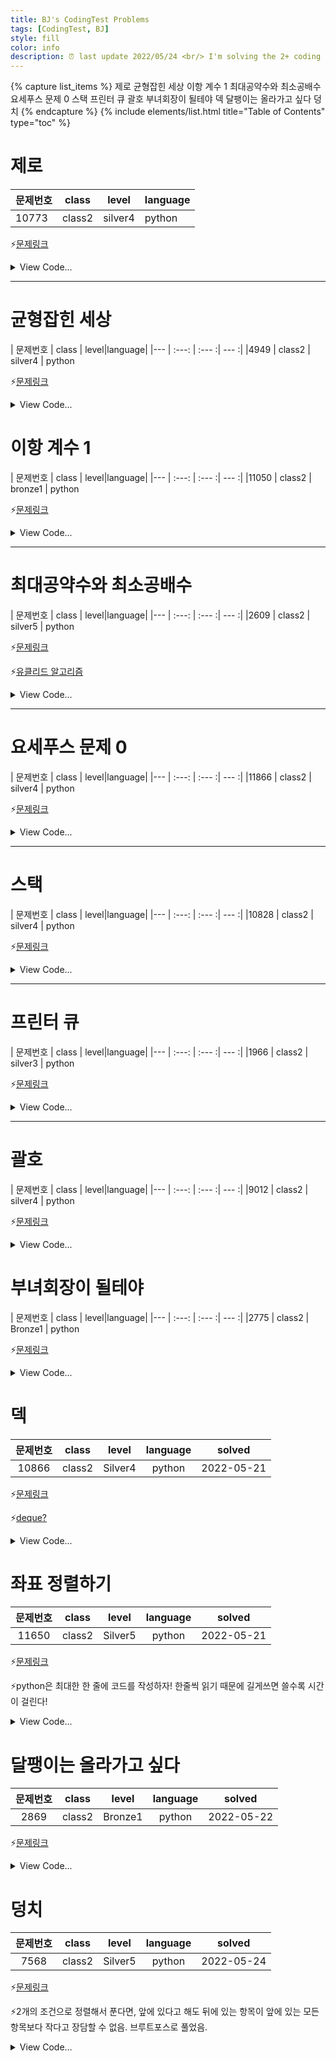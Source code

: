```yaml
---
title: BJ's CodingTest Problems
tags: [CodingTest, BJ]
style: fill
color: info
description: ⏰ last update 2022/05/24 <br/> I'm solving the 2+ coding problems of  "solved.ac" and summarizing. 
---
```


{% capture list_items %}
제로
균형잡힌 세상
이항 계수 1
최대공약수와 최소공배수
요세푸스 문제 0
스택
프린터 큐
괄호
부녀회장이 될테야
덱
달팽이는 올라가고 싶다
덩치
{% endcapture %}
{% include elements/list.html title="Table of Contents" type="toc" %}


# 제로


| 문제번호  | class  | level   | language |
| ----- | :----: | ------- | -------- |
| 10773 | class2 | silver4 | python   |

⚡[문제링크](https://www.acmicpc.net/problem/10773)

<details>
<summary>View Code...</summary>
<div markdown="1">

```python
k = int(input())
numbers = []
for i in range(k):
    number = int(input())
    if number != 0:
        numbers.append(number)
    else:
        numbers.pop(-1)
    print(numbers)
answer = sum(numbers)
print(answer)
```
</div>
</details>

---

# 균형잡힌 세상

| 문제번호 | class | level|language|
|--- | :---: | :--- :| --- :|
|4949 | class2 | silver4 | python

⚡[문제링크](https://www.acmicpc.net/problem/4949)

<details>
<summary>View Code...</summary>
<div markdown="1">

```python
while True :
    a = input()
    stack = []

    if a == "." :
        break

    for i in a :
        if i == '[' or i == '(' :
            stack.append(i)
        elif i == ']' :
            if len(stack) != 0 and stack[-1] == '[' :
                stack.pop() # 맞으면 지워서 stack을 비워줌 0 = yes
            else : 
                stack.append(']')
                break
        elif i == ')' :
            if len(stack) != 0 and stack[-1] == '(' :
                stack.pop()
            else :
                stack.append(')')
                break
    if len(stack) == 0 :
        print('yes')
    else :
        print('no')
```

</div>

</details>

# 이항 계수 1


| 문제번호 | class | level|language|
|--- | :---: | :--- :| --- :|
|11050 | class2 | bronze1 | python



⚡[문제링크](https://www.acmicpc.net/problem/11050)

<details>
<summary>View Code...</summary>
<div markdown="1">

```python
import math
n,k = map(int, input().split())
if(k < 0):
    print(0)
elif k <= n:
    print(int(math.factorial(n) / (math.factorial(k) * math.factorial(n-k))))
else:
    print(0)
```

</div>
</details>

---

# 최대공약수와 최소공배수

| 문제번호 | class | level|language|
|--- | :---: | :--- :| --- :|
|2609 | class2 | silver5 | python

⚡[문제링크](https://www.acmicpc.net/problem/2609)

⚡[유클리드 알고리즘](https://moeun2.github.io/blog/Algorithm#:~:text=유클리드-알고리즘(Euclidean-Algorithm))

<details>
<summary>View Code...</summary>
<div markdown="1">

```python
def gcd(a, b):
    if b == 0:
        return a
    else:
        return gcd(b, a % b)


def lcd(a, b):
    return (a * b) / gcd(a, b)


a, b = map(int, input().split())
print(int(gcd(a, b)))
print(int(lcd(a, b)))

```

</div>
</details>

---

# 요세푸스 문제 0

| 문제번호 | class | level|language|
|--- | :---: | :--- :| --- :|
|11866 | class2 | silver4 | python



⚡[문제링크](https://www.acmicpc.net/problem/11866)

<details>
<summary>View Code...</summary>
<div markdown="1">

```python
n, k = map(int, input().split())
list = [x for x in range(1,n+1)]
idx = k-1
answer =[]
while list:
    idx = idx % len(list)
    answer.append(str(list.pop(idx)))
    idx += (k-1)

print('<'+', '.join(answer)+'>')
```

</div>
</details>

---

# 스택

| 문제번호 | class | level|language|
|--- | :---: | :--- :| --- :|
|10828 | class2 | silver4 | python

⚡[문제링크](https://www.acmicpc.net/problem/10828)

<details>
<summary>View Code...</summary>
<div markdown="1">

```python
import sys
input = sys.stdin.readline
n = int(input())
list = []
for i in range(n):
    command = input().rstrip()
    num = 0
    if(len(command) > 5):
        a,b = command.split(" ")
        command = a
        num = b

    if command == 'push':
        list.append(num)
    elif command == 'pop':
        if list:
            print(list.pop())
        else:
            print(-1)
    elif command == "size":
        print(len(list))
    elif command == "empty":
        if list:
            print(0)
        else:
            print(1)
    elif command == "top":
        if list:
            print(list[-1])
        else:
            print(-1)
```

</div>
</details>

---

# 프린터 큐


| 문제번호 | class | level|language|
|--- | :---: | :--- :| --- :|
|1966 | class2 | silver3 | python



⚡[문제링크](https://www.acmicpc.net/problem/1966)

<details>
<summary>View Code...</summary>
<div markdown="1">

```python
t = int(input())  # 테스트케이스 수
for i in range(t):
    n, m = map(int, input().split())  # 문서의 개수 / 몇 번째로 인쇄되었는지 궁금한 문서
    documents = []
    num = list(map(int, input().split()))

    for j in enumerate(num):
        documents.append(j)

    order = 0
    while documents:
        maxTemp = max(documents, key=lambda x: x[1])

        if maxTemp[1] > documents[0][1]:
            documents.append(documents.pop(0))
        elif maxTemp[0] == documents[0][0]:
            temp = documents.pop(0)
            order += 1
            if temp[0] == m:
                break

    print(order)
```

</div>
</details>

---

# 괄호


| 문제번호 | class | level|language|
|--- | :---: | :--- :| --- :|
|9012 | class2 | silver4 | python

⚡[문제링크](https://www.acmicpc.net/problem/9012)

<details>
<summary>View Code...</summary>
<div markdown="1">

```python
### 내가 푼 방식
test = int(input())
for te in range(test):
    ps = input()
    stack = []
    for i in ps:
        # print(stack)
        if i == '(':
            stack.append(i)
        else:
            if stack:
                t = stack.pop()
                if t == '(' :
                    continue
                else:
                    stack.append(i)
            else:
                stack.append(i)
                break

    if not stack:
        print("YES")
    else:
        print("NO")

### 이런 방식도 있드라...! 이게 효율성이 더 높다
from sys import stdin

n = int(input())
for _ in range(n):
    str_ = stdin.readline().strip()
    stack = 0
    for chr_ in str_:
        if chr_ == '(':
            stack += 1
        else:
            stack -= 1
            if stack < 0:
                break
    if stack == 0:
        print('YES')
    else:
        print('NO')
```

</div>
</details>



# 부녀회장이 될테야

| 문제번호 | class | level|language|
|--- | :---: | :--- :| --- :|
|2775 | class2 | Bronze1 | python

⚡[문제링크](https://www.acmicpc.net/problem/2775)

<details>
<summary>View Code...</summary>
<div markdown="1">

```python
Test = int(input())
for test in range(Test):
    k = int(input())
    n = int(input())
    list_zero = [x for x in range(1, 15)]
    for i in range(k):
        list_k = [sum(list_zero[:x]) for x in range(1, 15)]
        list_zero = list_k
    print(list_k[n-1])
    # print(list_k)
```

</div>
</details>

# 덱

| 문제번호  | class  |  level  | language |   solved   |
| :---: | :----: | :-----: | :------: | :--------: |
| 10866 | class2 | Silver4 |  python  | 2022-05-21 |

⚡[문제링크](https://www.acmicpc.net/problem/10866)

⚡[deque?](https://docs.python.org/ko/3/library/collections.html#collections.deque)

<details>
<summary>View Code...</summary>
<div markdown="1">

```python
from collections import deque
import sys
input = sys.stdin.readline
d = deque()
n = int(input())
for i in range(n):
    deq = input().split()
    if deq[0] == 'push_front':
        d.appendleft(deq[1])
    elif deq[0] == 'push_back':
        d.append(deq[1])
    elif deq[0] == 'pop_front':
        if not d:
            print(-1)
        else:
            print(d.popleft())
    elif deq[0] == 'pop_back':
        if not d:
            print(-1)
        else:
            print(d.pop())
    elif deq[0] == 'size':
        print(len(d))
    elif deq[0] == "empty":
        if not d:
            print(1)
        else:
            print(0)
    elif deq[0] == 'front':
        if not d:
            print(-1)
        else:
            print(d[0])
    elif deq[0] == 'back':
        if not d:
            print(-1)
        else:
            print(d[-1])
```

</div>
</details>



# 좌표 정렬하기

| 문제번호  | class  |  level  | language |   solved   |
| :---: | :----: | :-----: | :------: | :--------: |
| 11650 | class2 | Silver5 |  python  | 2022-05-21 |

⚡[문제링크](https://www.acmicpc.net/problem/11650)

⚡python은 최대한 한 줄에 코드를 작성하자! 한줄씩 읽기 때문에 길게쓰면 쓸수록 시간이 걸린다!

<details>
<summary>View Code...</summary>
<div markdown="1">

```python
n = int(input())
list_N = [list(map(int, input().split())) for _ in range(n)]
for x in sorted(list_N, key=lambda x: (x[0], x[1])):
    print(x[0], x[1])
```

</div>
</details>



# 달팽이는 올라가고 싶다

| 문제번호 | class  |  level  | language |   solved   |
| :--: | :----: | :-----: | :------: | :--------: |
| 2869 | class2 | Bronze1 |  python  | 2022-05-22 |

⚡[문제링크](https://www.acmicpc.net/problem/2869)

<details>
<summary>View Code...</summary>
<div markdown="1">

```python
import math
a,b,v = map(int,input().split())
x = (v-b) / (a-b)
x = math.ceil(x)

print(int(x))
```

</div>
</details>

# 덩치

| 문제번호 | class  |  level  | language |   solved   |
| :--: | :----: | :-----: | :------: | :--------: |
| 7568 | class2 | Silver5 |  python  | 2022-05-24 |

⚡[문제링크](https://www.acmicpc.net/problem/7568)

⚡2개의 조건으로 정렬해서 푼다면, 앞에 있다고 해도 뒤에 있는 항목이 앞에 있는 모든 항목보다 작다고 장담할 수 없음. 브루트포스로 풀었음.

<details>
<summary>View Code...</summary>
<div markdown="1">

```python
n = int(input())
person = [list(map(int,input().split())) for i in range(n)]
result = ''
for i in range(n):
    cnt = 1
    for j in range(n):
        if(person[j][0]>person[i][0] and person[j][1]>person[i][1]):
            cnt += 1
    result += ' ' + str(cnt)
print(result.strip())
```

</div>
</details>